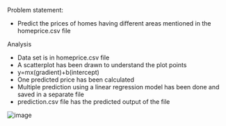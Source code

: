 Problem statement:
- Predict the prices of homes having different areas mentioned in the homeprice.csv file

Analysis
- Data set is in homeprice.csv file
- A scatterplot has been drawn to understand the plot points
- y=mx(gradient)+b(intercept)
- One predicted price has been calculated
- Multiple prediction using a linear regression model has been done and saved in a separate file
- prediction.csv file has the predicted output of the file

![image](https://user-images.githubusercontent.com/46987673/149651889-460eb5d3-c7ef-431f-9a61-ed4bc36039ea.png)
